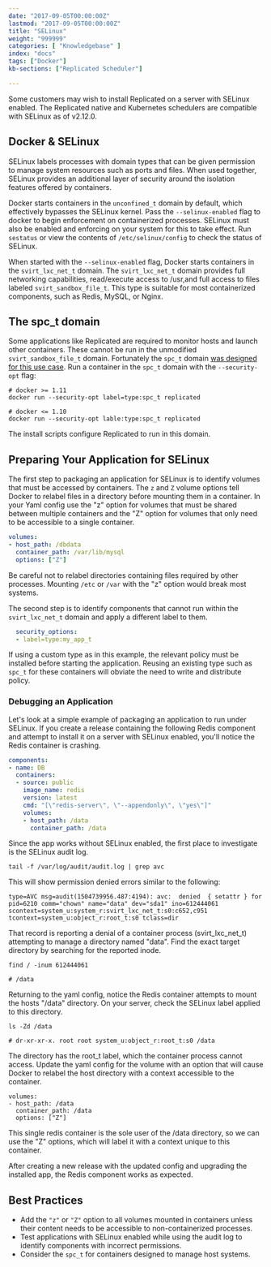 ```yaml
---
date: "2017-09-05T00:00:00Z"
lastmod: "2017-09-05T00:00:00Z"
title: "SELinux"
weight: "999999"
categories: [ "Knowledgebase" ]
index: "docs"
tags: ["Docker"]
kb-sections: ["Replicated Scheduler"]

---
```

Some customers may wish to install Replicated on a server with SELinux enabled.
The Replicated native and Kubernetes schedulers are compatible with SELinux as of v2.12.0.

## Docker & SELinux
SELinux labels processes with domain types that can be given permission to manage system resources such as ports and files.
When used together, SELinux provides an additional layer of security around the isolation features offered by containers.

Docker starts containers in the `unconfined_t` domain by default, which effectively bypasses the SELinux kernel.
Pass the `--selinux-enabled` flag to docker to begin enforcement on containerized processes.
SELinux must also be enabled and enforcing on your system for this to take effect.
Run `sestatus` or view the contents of `/etc/selinux/config` to check the status of SELinux.

When started with the `--selinux-enabled` flag, Docker starts containers in the `svirt_lxc_net_t` domain.
The `svirt_lxc_net_t` domain provides full networking capabilities, read/execute access to /usr,and full access to files labeled `svirt_sandbox_file_t`.
This type is suitable for most containerized components, such as Redis, MySQL, or Nginx.

## The spc_t domain
Some applications like Replicated are required to monitor hosts and launch other containers.
These cannot be run in the unmodified `svirt_sandbox_file_t` domain.
Fortunately the `spc_t` domain [was designed for this use case](https://developers.redhat.com/blog/2014/11/06/introducing-a-super-privileged-container-concept/).
Run a container in the `spc_t` domain with the `--security-opt` flag:
```
# docker >= 1.11
docker run --security-opt label=type:spc_t replicated

# docker <= 1.10
docker run --security-opt lable:type:spc_t replicated
```
The install scripts configure Replicated to run in this domain.

## Preparing Your Application for SELinux
The first step to packaging an application for SELinux is to identify volumes that must be accessed by containers.
The `z` and `Z` volume options tell Docker to relabel files in a directory before mounting them in a container.
In your Yaml config use the "z" option for volumes that must be shared between multiple containers and the "Z" option for volumes that only need to be accessible to a single container.
```yaml
volumes:
- host_path: /dbdata
  container_path: /var/lib/mysql
  options: ["Z"]
```
Be careful not to relabel directories containing files required by other processes. Mounting `/etc` or `/var` with the "z" option would break most systems.

The second step is to identify components that cannot run within the `svirt_lxc_net_t` domain and apply a different label to them.
```yaml
  security_options:
  - label=type:my_app_t
```
If using a custom type as in this example, the relevant policy must be installed before starting the application.
Reusing an existing type such as `spc_t` for these containers will obviate the need to write and distribute policy.

### Debugging an Application
Let's look at a simple example of packaging an application to run under SELinux.
If you create a release containing the following Redis component and attempt to install it on a server with SELinux enabled, you'll notice the Redis container is crashing.
```yaml
components:
- name: DB
  containers:
  - source: public
    image_name: redis
    version: latest
    cmd: "[\"redis-server\", \"--appendonly\", \"yes\"]"
    volumes:
    - host_path: /data
      container_path: /data
```

Since the app works without SELinux enabled, the first place to investigate is the SELinux audit log.
```
tail -f /var/log/audit/audit.log | grep avc
```

This will show permission denied errors similar to the following:

```
type=AVC msg=audit(1504739956.487:4194): avc:  denied  { setattr } for  pid=6210 comm="chown" name="data" dev="sda1" ino=612444061 scontext=system_u:system_r:svirt_lxc_net_t:s0:c652,c951 tcontext=system_u:object_r:root_t:s0 tclass=dir
```

That record is reporting a denial of a container process (svirt_lxc_net_t) attempting to manage a directory named "data". Find the exact target directory by searching for the reported inode.

```
find / -inum 612444061

# /data
```

Returning to the yaml config, notice the Redis container attempts to mount the hosts "/data" directory. On your server, check the SELinux label applied to this directory.

```
ls -Zd /data

# dr-xr-xr-x. root root system_u:object_r:root_t:s0 /data
```

The directory has the root_t label, which the container process cannot access. Update the yaml config for the volume with an option that will cause Docker to relabel the host directory with a context accessible to the container.

```
volumes:
- host_path: /data
  container_path: /data
  options: ["Z"]
```

This single redis container is the sole user of the /data directory, so we can use the "Z" options, which will label it with a context unique to this container.

After creating a new release with the updated config and upgrading the installed app, the Redis component works as expected.

## Best Practices
* Add the `"z"` or `"Z"` option to all volumes mounted in containers unless their content needs to be accessible to non-containerized processes.
* Test applications with SELinux enabled while using the audit log to identify components with incorrect permissions.
* Consider the `spc_t` for containers designed to manage host systems.
